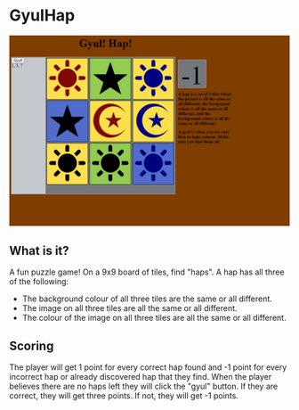 # GyulHap

![Demo](http://github.com/matthewnicol/GyulHap/raw/master/demo.png)

What is it?
--------------

A fun puzzle game! On a 9x9 board of tiles, find "haps". A hap has all three of the following:

- The background colour of all three tiles are the same or all different.
- The image on all three tiles are all the same or all different.
- The colour of the image on all three tiles are all the same or all different.

Scoring
--------------

The player will get 1 point for every correct hap found and -1 point for every incorrect hap or already discovered hap that they find. When the player believes there are no haps left they will click the "gyul" button. If they are correct, they will get three points. If not, they will get -1 points. 
